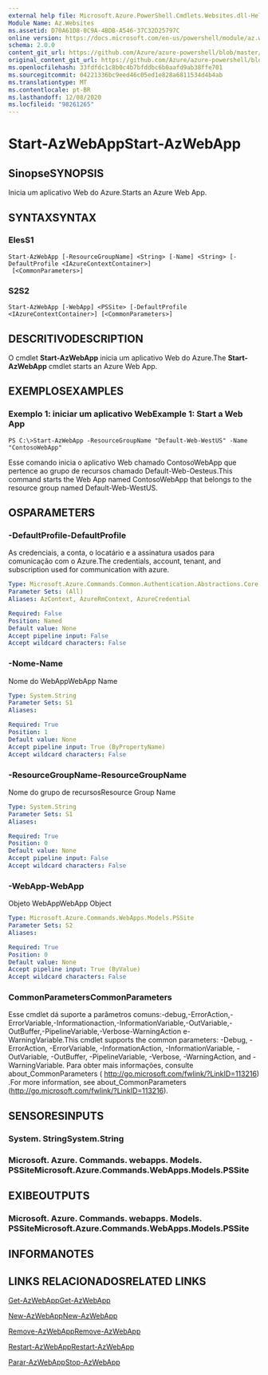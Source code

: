 ```yaml
---
external help file: Microsoft.Azure.PowerShell.Cmdlets.Websites.dll-Help.xml
Module Name: Az.Websites
ms.assetid: D70A61D8-0C9A-4BDB-A546-37C32D25797C
online version: https://docs.microsoft.com/en-us/powershell/module/az.websites/start-azwebapp
schema: 2.0.0
content_git_url: https://github.com/Azure/azure-powershell/blob/master/src/Websites/Websites/help/Start-AzWebApp.md
original_content_git_url: https://github.com/Azure/azure-powershell/blob/master/src/Websites/Websites/help/Start-AzWebApp.md
ms.openlocfilehash: 33fdfdc1c8b0c4b7bfddbc6b0aafd9ab38ffe701
ms.sourcegitcommit: 04221336bc9eed46c05ed1e828a6811534d4b4ab
ms.translationtype: MT
ms.contentlocale: pt-BR
ms.lasthandoff: 12/08/2020
ms.locfileid: "98261265"
---
```

# <span data-ttu-id="e9b81-101">Start-AzWebApp</span><span class="sxs-lookup"><span data-stu-id="e9b81-101">Start-AzWebApp</span></span>

## <span data-ttu-id="e9b81-102">Sinopse</span><span class="sxs-lookup"><span data-stu-id="e9b81-102">SYNOPSIS</span></span>
<span data-ttu-id="e9b81-103">Inicia um aplicativo Web do Azure.</span><span class="sxs-lookup"><span data-stu-id="e9b81-103">Starts an Azure Web App.</span></span>

## <span data-ttu-id="e9b81-104">SYNTAX</span><span class="sxs-lookup"><span data-stu-id="e9b81-104">SYNTAX</span></span>

### <span data-ttu-id="e9b81-105">Eles</span><span class="sxs-lookup"><span data-stu-id="e9b81-105">S1</span></span>
```
Start-AzWebApp [-ResourceGroupName] <String> [-Name] <String> [-DefaultProfile <IAzureContextContainer>]
 [<CommonParameters>]
```

### <span data-ttu-id="e9b81-106">S2</span><span class="sxs-lookup"><span data-stu-id="e9b81-106">S2</span></span>
```
Start-AzWebApp [-WebApp] <PSSite> [-DefaultProfile <IAzureContextContainer>] [<CommonParameters>]
```

## <span data-ttu-id="e9b81-107">DESCRITIVO</span><span class="sxs-lookup"><span data-stu-id="e9b81-107">DESCRIPTION</span></span>
<span data-ttu-id="e9b81-108">O cmdlet **Start-AzWebApp** inicia um aplicativo Web do Azure.</span><span class="sxs-lookup"><span data-stu-id="e9b81-108">The **Start-AzWebApp** cmdlet starts an Azure Web App.</span></span>

## <span data-ttu-id="e9b81-109">EXEMPLOS</span><span class="sxs-lookup"><span data-stu-id="e9b81-109">EXAMPLES</span></span>

### <span data-ttu-id="e9b81-110">Exemplo 1: iniciar um aplicativo Web</span><span class="sxs-lookup"><span data-stu-id="e9b81-110">Example 1: Start a Web App</span></span>
```
PS C:\>Start-AzWebApp -ResourceGroupName "Default-Web-WestUS" -Name "ContosoWebApp"
```

<span data-ttu-id="e9b81-111">Esse comando inicia o aplicativo Web chamado ContosoWebApp que pertence ao grupo de recursos chamado Default-Web-Oesteus.</span><span class="sxs-lookup"><span data-stu-id="e9b81-111">This command starts the Web App named ContosoWebApp that belongs to the resource group named Default-Web-WestUS.</span></span>

## <span data-ttu-id="e9b81-112">OS</span><span class="sxs-lookup"><span data-stu-id="e9b81-112">PARAMETERS</span></span>

### <span data-ttu-id="e9b81-113">-DefaultProfile</span><span class="sxs-lookup"><span data-stu-id="e9b81-113">-DefaultProfile</span></span>
<span data-ttu-id="e9b81-114">As credenciais, a conta, o locatário e a assinatura usados para comunicação com o Azure.</span><span class="sxs-lookup"><span data-stu-id="e9b81-114">The credentials, account, tenant, and subscription used for communication with azure.</span></span>

```yaml
Type: Microsoft.Azure.Commands.Common.Authentication.Abstractions.Core.IAzureContextContainer
Parameter Sets: (All)
Aliases: AzContext, AzureRmContext, AzureCredential

Required: False
Position: Named
Default value: None
Accept pipeline input: False
Accept wildcard characters: False
```

### <span data-ttu-id="e9b81-115">-Nome</span><span class="sxs-lookup"><span data-stu-id="e9b81-115">-Name</span></span>
<span data-ttu-id="e9b81-116">Nome do WebApp</span><span class="sxs-lookup"><span data-stu-id="e9b81-116">WebApp Name</span></span>

```yaml
Type: System.String
Parameter Sets: S1
Aliases:

Required: True
Position: 1
Default value: None
Accept pipeline input: True (ByPropertyName)
Accept wildcard characters: False
```

### <span data-ttu-id="e9b81-117">-ResourceGroupName</span><span class="sxs-lookup"><span data-stu-id="e9b81-117">-ResourceGroupName</span></span>
<span data-ttu-id="e9b81-118">Nome do grupo de recursos</span><span class="sxs-lookup"><span data-stu-id="e9b81-118">Resource Group Name</span></span>

```yaml
Type: System.String
Parameter Sets: S1
Aliases:

Required: True
Position: 0
Default value: None
Accept pipeline input: False
Accept wildcard characters: False
```

### <span data-ttu-id="e9b81-119">-WebApp</span><span class="sxs-lookup"><span data-stu-id="e9b81-119">-WebApp</span></span>
<span data-ttu-id="e9b81-120">Objeto WebApp</span><span class="sxs-lookup"><span data-stu-id="e9b81-120">WebApp Object</span></span>

```yaml
Type: Microsoft.Azure.Commands.WebApps.Models.PSSite
Parameter Sets: S2
Aliases:

Required: True
Position: 0
Default value: None
Accept pipeline input: True (ByValue)
Accept wildcard characters: False
```

### <span data-ttu-id="e9b81-121">CommonParameters</span><span class="sxs-lookup"><span data-stu-id="e9b81-121">CommonParameters</span></span>
<span data-ttu-id="e9b81-122">Esse cmdlet dá suporte a parâmetros comuns:-debug,-ErrorAction,-ErrorVariable,-Informationaction,-InformationVariable,-OutVariable,-OutBuffer,-PipelineVariable,-Verbose-WarningAction e-WarningVariable.</span><span class="sxs-lookup"><span data-stu-id="e9b81-122">This cmdlet supports the common parameters: -Debug, -ErrorAction, -ErrorVariable, -InformationAction, -InformationVariable, -OutVariable, -OutBuffer, -PipelineVariable, -Verbose, -WarningAction, and -WarningVariable.</span></span> <span data-ttu-id="e9b81-123">Para obter mais informações, consulte about_CommonParameters ( http://go.microsoft.com/fwlink/?LinkID=113216) .</span><span class="sxs-lookup"><span data-stu-id="e9b81-123">For more information, see about_CommonParameters (http://go.microsoft.com/fwlink/?LinkID=113216).</span></span>

## <span data-ttu-id="e9b81-124">SENSORES</span><span class="sxs-lookup"><span data-stu-id="e9b81-124">INPUTS</span></span>

### <span data-ttu-id="e9b81-125">System. String</span><span class="sxs-lookup"><span data-stu-id="e9b81-125">System.String</span></span>

### <span data-ttu-id="e9b81-126">Microsoft. Azure. Commands. webapps. Models. PSSite</span><span class="sxs-lookup"><span data-stu-id="e9b81-126">Microsoft.Azure.Commands.WebApps.Models.PSSite</span></span>

## <span data-ttu-id="e9b81-127">EXIBE</span><span class="sxs-lookup"><span data-stu-id="e9b81-127">OUTPUTS</span></span>

### <span data-ttu-id="e9b81-128">Microsoft. Azure. Commands. webapps. Models. PSSite</span><span class="sxs-lookup"><span data-stu-id="e9b81-128">Microsoft.Azure.Commands.WebApps.Models.PSSite</span></span>

## <span data-ttu-id="e9b81-129">INFORMA</span><span class="sxs-lookup"><span data-stu-id="e9b81-129">NOTES</span></span>

## <span data-ttu-id="e9b81-130">LINKS RELACIONADOS</span><span class="sxs-lookup"><span data-stu-id="e9b81-130">RELATED LINKS</span></span>

[<span data-ttu-id="e9b81-131">Get-AzWebApp</span><span class="sxs-lookup"><span data-stu-id="e9b81-131">Get-AzWebApp</span></span>](./Get-AzWebApp.md)

[<span data-ttu-id="e9b81-132">New-AzWebApp</span><span class="sxs-lookup"><span data-stu-id="e9b81-132">New-AzWebApp</span></span>](./New-AzWebApp.md)

[<span data-ttu-id="e9b81-133">Remove-AzWebApp</span><span class="sxs-lookup"><span data-stu-id="e9b81-133">Remove-AzWebApp</span></span>](./Remove-AzWebApp.md)

[<span data-ttu-id="e9b81-134">Restart-AzWebApp</span><span class="sxs-lookup"><span data-stu-id="e9b81-134">Restart-AzWebApp</span></span>](./Restart-AzWebApp.md)

[<span data-ttu-id="e9b81-135">Parar-AzWebApp</span><span class="sxs-lookup"><span data-stu-id="e9b81-135">Stop-AzWebApp</span></span>](./Stop-AzWebApp.md)


